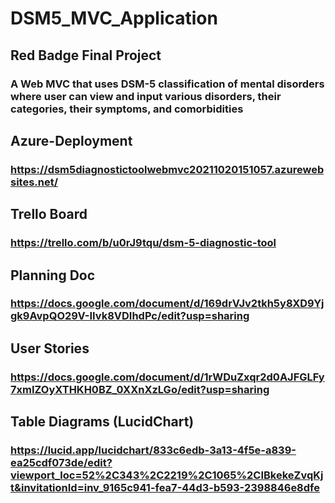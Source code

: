 # DSM5_MVC_Application
## Red Badge Final Project
###  A Web MVC that uses DSM-5 classification of mental disorders where user can view and input various disorders, their categories, their symptoms, and comorbidities

## Azure-Deployment

### https://dsm5diagnostictoolwebmvc20211020151057.azurewebsites.net/

## Trello Board

### https://trello.com/b/u0rJ9tqu/dsm-5-diagnostic-tool

## Planning Doc

### https://docs.google.com/document/d/169drVJv2tkh5y8XD9Yjgk9AvpQO29V-IIvk8VDIhdPc/edit?usp=sharing

## User Stories

### https://docs.google.com/document/d/1rWDuZxqr2d0AJFGLFy7xmIZOyXTHKH0BZ_0XXnXzLGo/edit?usp=sharing

## Table Diagrams (LucidChart)

### https://lucid.app/lucidchart/833c6edb-3a13-4f5e-a839-ea25cdf073de/edit?viewport_loc=52%2C343%2C2219%2C1065%2CIBkekeZvqKjt&invitationId=inv_9165c941-fea7-44d3-b593-2398846e8dfe

